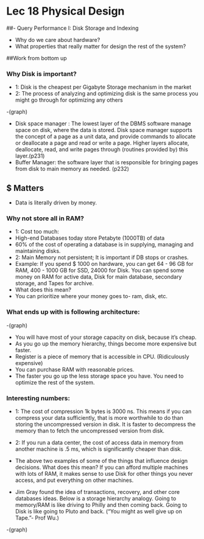 
# Lec 18 Physical Design
##- Query Performance I: Disk Storage and Indexing
* Why do we care about hardware?
* What properties that really matter for design the rest of the system?

##Work from bottom up
### Why Disk is important? 
- 1: Disk is the cheapest per Gigabyte Storage mechanism in the market
- 2: The process of analyzing and optimizing disk is the same process you might go through for optimizing any others

-(graph)

- Disk space manager : The lowest layer of the DBMS software manage space on disk, where the data is stored. Disk space manager supports the concept of a page as a unit data, and provide commands to allocate or deallocate a page and read or write a page. Higher layers allocate, deallocate, read, and write pages through (routines provided by) this layer.(p231)
- Buffer Manager: the software layer that is responsible for bringing pages from disk to main memory as needed. (p232)

## $ Matters 
- Data is literally driven by money.

### Why not store all in RAM?
- 1: Cost too much:
- High-end Databases today store Petabyte (1000TB) of data
- 60% of the cost of operating a database is in supplying, managing and maintaining disks.
- 2: Main Memory not persistent; It is important if DB stops or crashes. 
- Example: If you spend $ 1000 on hardware, you can get 64 - 96 GB for RAM, 400 - 1000 GB for SSD, 24000 for Disk. 
You can spend some money on RAM for active data, Disk for main database, secondary storage, and Tapes for archive.
- What does this mean? 
- You can prioritize where your money goes to- ram, disk, etc.

### What ends up with is following architecture:

-(graph)

- You will have most of your storage capacity on disk, because it’s cheap.
- As you go up the memory hierarchy, things become more expensive but faster. 
- Register is a piece of memory that is accessible in CPU. (Ridiculously expensive)
- You can purchase RAM with reasonable prices.
- The faster you go up the less storage space you have. You need to optimize the rest of the system. 

### Interesting numbers:
- 1: The cost of compression 1k bytes is 3000 ns. This means if you can compress your data sufficiently, that is more worthwhile to do than storing the uncompressed version in disk. It is faster to decompress the memory than to fetch the uncompressed version from disk.
- 2: If you run a data center, the cost of access data in memory from another machine is .5 ms, which is significantly cheaper than disk.
- The above two examples of some of the things that influence design decisions. What does this mean? If you can afford multiple machines with lots of RAM, it makes sense to use Disk for other things you never access, and put everything on other machines. 

- Jim Gray found the idea of transactions, recovery, and other core databases ideas. Below is a storage hierarchy analogy. Going to memory/RAM is like driving to Philly and then coming back. Going to Disk is like going to Pluto and back. (“You might as well give up on Tape.”- Prof Wu.)

-(graph)


